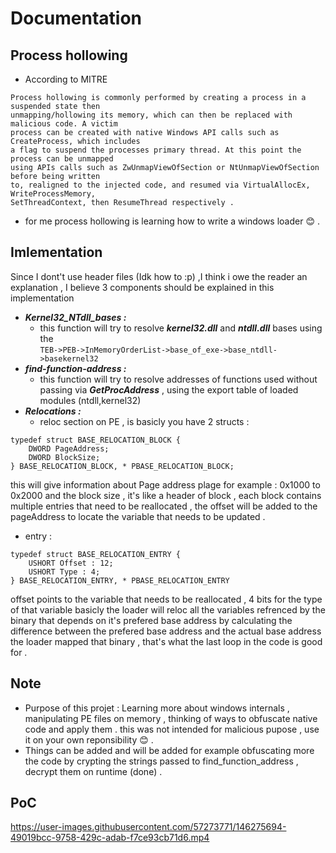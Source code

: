 # Documentation
## Process hollowing
- According to MITRE 

```
Process hollowing is commonly performed by creating a process in a suspended state then 
unmapping/hollowing its memory, which can then be replaced with malicious code. A victim
process can be created with native Windows API calls such as CreateProcess, which includes
a flag to suspend the processes primary thread. At this point the process can be unmapped
using APIs calls such as ZwUnmapViewOfSection or NtUnmapViewOfSection before being written 
to, realigned to the injected code, and resumed via VirtualAllocEx, WriteProcessMemory, 
SetThreadContext, then ResumeThread respectively . 
```
- for me process hollowing is learning how to write a windows loader :blush: .
## Imlementation 
Since I dont't use header files (Idk how to :p) ,I think i owe the reader an explanation , I believe 3 components should be explained in this implementation
- ***Kernel32_NTdll_bases :***
  - this function will try to resolve ***kernel32.dll*** and ***ntdll.dll*** bases using the <br/>
  ```TEB->PEB->InMemoryOrderList->base_of_exe->base_ntdll->basekernel32```
- ***find-function-address :***
  - this function will try to resolve addresses of functions used without passing via ***GetProcAddress*** , using the export table of loaded modules (ntdll,kernel32)
- ***Relocations :***
  - reloc section on PE , is basicly you have 2 structs :</br>
```
typedef struct BASE_RELOCATION_BLOCK {
    DWORD PageAddress;
    DWORD BlockSize;
} BASE_RELOCATION_BLOCK, * PBASE_RELOCATION_BLOCK;
```
this will give information about Page address plage for example : 0x1000 to 0x2000 and the block size , it's like a header of block , each block contains<br/>
multiple entries that need to be reallocated , the offset will be added to the pageAddress to locate the variable that needs to be updated . 
  - entry :
```
typedef struct BASE_RELOCATION_ENTRY {
    USHORT Offset : 12;
    USHORT Type : 4;
} BASE_RELOCATION_ENTRY, * PBASE_RELOCATION_ENTRY
```
offset points to the variable that needs to be reallocated , 4 bits for the type of that variable basicly 
the loader will reloc all the variables refrenced by the binary that depends on it's prefered base address
by calculating the difference between the prefered base address and the actual base address the loader mapped that binary , that's what the last
loop in the code is good for  .
## Note 
- Purpose of this projet : Learning more about windows internals , manipulating PE files on memory , thinking of ways to obfuscate native code and apply them .
this was not intended for malicious pupose , use it on your own reponsibility :blush: .
- Things can be added and will be added for example obfuscating more the code by crypting the strings passed to find_function_address , decrypt them on runtime (done) .
## PoC


https://user-images.githubusercontent.com/57273771/146275694-49019bcc-9758-429c-adab-f7ce93cb71d6.mp4

